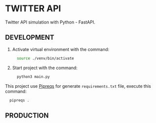 # TWITTER API

Twitter API simulation with Python - FastAPI.

## DEVELOPMENT
1. Activate virtual environment with the command:  
    ```bash
      source ./venv/bin/activate
    ```

2. Start project with the command:
    ```bash
      python3 main.py
    ```
This project use [Pipreqs](https://github.com/bndr/pipreqs) for generate `requirements.txt` file, execute this command:  
  ```bash
    pipreqs .
  ```

## PRODUCTION


